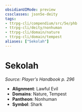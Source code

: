 ```yaml
---
obsidianUIMode: preview
cssclasses: json5e-deity
tags:
- ttrpg-cli/compendium/src/5e/phb
- ttrpg-cli/deity/nonhuman
- ttrpg-cli/domain/nature
- ttrpg-cli/domain/tempest
aliases: ["Sekolah"]
---
```

# Sekolah
*Source: Player's Handbook p. 296* 

- **Alignment**: Lawful Evil
- **Domains**: Nature, Tempest
- **Pantheon**: Nonhuman
- **Symbol**: Shark